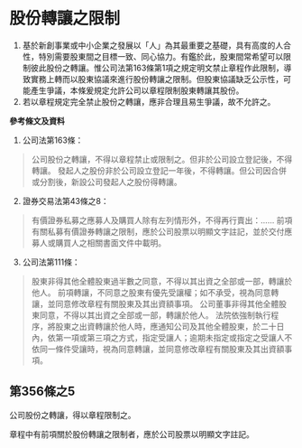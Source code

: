 # 股份轉讓之限制

1. 基於新創事業或中小企業之發展以「人」為其最重要之基礎，具有高度的人合性，特別需要股東間之目標一致、同心協力。有鑑於此，股東間常希望可以限制彼此股份之轉讓。惟公司法第163條第1項之規定明文禁止章程作此限制，導致實務上轉而以股東協議來進行股份轉讓之限制。但股東協議缺乏公示性，可能產生爭議，本條爰規定允許公司以章程限制股東轉讓其股份。
2. 若以章程規定完全禁止股份之轉讓，應非合理且易生爭議，故不允許之。

**參考條文及資料**

1. 公司法第163條：
> 公司股份之轉讓，不得以章程禁止或限制之。但非於公司設立登記後，不得轉讓。
> 發起人之股份非於公司設立登記一年後，不得轉讓。但公司因合併或分割後，新設公司發起人之股份得轉讓。

2. 證券交易法第43條之8：
> 有價證券私募之應募人及購買人除有左列情形外，不得再行賣出：……
> 前項有關私募有價證券轉讓之限制，應於公司股票以明顯文字註記，並於交付應募人或購買人之相關書面文件中載明。

3. 公司法第111條：
> 股東非得其他全體股東過半數之同意，不得以其出資之全部或一部，轉讓於他人。
> 前項轉讓，不同意之股東有優先受讓權；如不承受，視為同意轉讓，並同意修改章程有關股東及其出資額事項。
> 公司董事非得其他全體股東同意，不得以其出資之全部或一部，轉讓於他人。
> 法院依強制執行程序，將股東之出資轉讓於他人時，應通知公司及其他全體股東，於二十日內，依第一項或第三項之方式，指定受讓人；逾期未指定或指定之受讓人不依同一條件受讓時，視為同意轉讓，並同意修改章程有關股東及其出資額事項。

## 第356條之5

公司股份之轉讓，得以章程限制之。

章程中有前項關於股份轉讓之限制者，應於公司股票以明顯文字註記。

